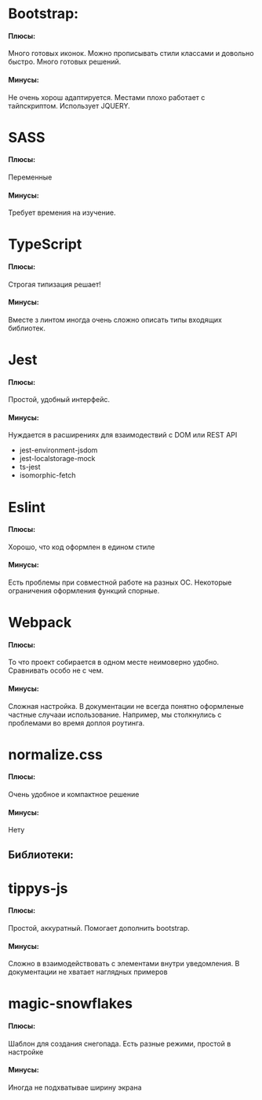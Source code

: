 
Bootstrap:
========================

#### Плюсы:

Много готовых иконок. Можно прописывать стили классами и довольно быстро. Много готовых решений.

#### Минусы:

Не очень хорош адаптируется. Местами плохо работает с тайпскриптом. Использует JQUERY.



SASS
========================

#### Плюсы:

Переменные

#### Минусы:

Требует времения на изучение.



TypeScript
========================

#### Плюсы:

Строгая типизация решает!

#### Минусы:

Вместе з линтом иногда очень сложно описать типы входящих библиотек.


Jest
========================

#### Плюсы:

Простой, удобный интерфейс.

#### Минусы:

Нуждается в расширениях для взаимодествий с DOM или REST API
+ jest-environment-jsdom
+ jest-localstorage-mock
+ ts-jest
+ isomorphic-fetch

Eslint
========================

#### Плюсы:

Хорошо, что код оформлен в едином стиле

#### Минусы:

Есть проблемы при совместной работе на разных ОС.
Некоторые ограничения оформления функций спорные.

Webpack
========================

#### Плюсы:

То что проект собирается в одном месте неимоверно удобно. Сравнивать особо не с чем.

#### Минусы:

Сложная настройка. В документации не всегда понятно оформленые частные случааи использование.
Например, мы столкнулись с проблемами во время доплоя роутинга.

normalize.css
========================

#### Плюсы:

Очень удобное и компактное решение

#### Минусы:

Нету

Библиотеки:
-------------------------

tippys-js
========================

#### Плюсы:

Простой, аккуратный. Помогает дополнить bootstrap.

#### Минусы:

Сложно в взаимодействовать с элементами внутри уведомления.
В документации не хватает наглядных примеров

magic-snowflakes
========================

#### Плюсы:

Шаблон для создания снегопада. Есть разные режими, простой в настройке

#### Минусы:

Иногда не подхватывае ширину экрана
